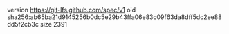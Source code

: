 version https://git-lfs.github.com/spec/v1
oid sha256:ab65ba21d9145256b0dc5e29b43ffa06e83c09f63da8dff5dc2ee88dd5f2cb3c
size 2391
